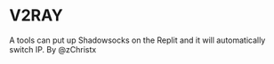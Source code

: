 # V2RAY
A tools can put up Shadowsocks on the Replit and it will automatically switch IP.
By @zChristx
